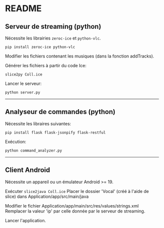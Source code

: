 # README

## Serveur de streaming (python)

Nécessite les librairies `zeroc-ice` et `python-vlc`.

`pip install zeroc-ice python-vlc`

Modifier les fichiers contenant les musiques (dans la fonction addTracks).

Générer les fichiers à partir du code Ice:

`slice2py Coll.ice`

Lancer le serveur:

`python server.py`

---

## Analyseur de commandes (python)

Nécessite les libraires suivantes:

`pip install flask flask-jsonpify flask-restful`

Exécution:

`python command_analyzer.py`

---

## Client Android

Nécessite un appareil ou un émulateur Android >= 19.

Exécuter `slice2java Coll.ice`
Placer le dossier 'Vocal' (créé à l'aide de slice) dans Application/app/src/main/java

Modifier le fichier Application/app/main/src/res/values/strings.xml
Remplacer la valeur 'ip' par celle donnée par le serveur de streaming.

Lancer l'application.
